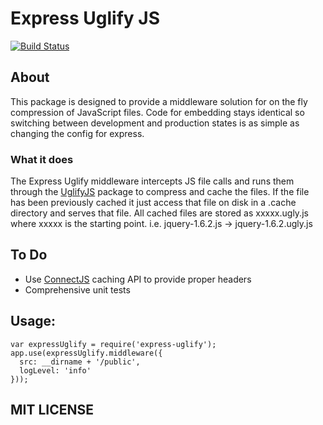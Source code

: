 # Express Uglify JS #
[![Build Status](https://secure.travis-ci.org/ncrohn/express-uglify.png)](http://travis-ci.org/ncrohn/express-uglify)

## About ##
This package is designed to provide a middleware solution for on the fly compression of JavaScript files. Code for embedding stays identical so switching between development and production states is as simple as changing the config for express.

### What it does ###
The Express Uglify middleware intercepts JS file calls and runs them through the [UglifyJS](https://github.com/mishoo/UglifyJS) package to compress and cache the files. If the file has been previously cached it just access that file on disk in a .cache directory and serves that file. All cached files are stored as xxxxx.ugly.js where xxxxx is the starting point. i.e. jquery-1.6.2.js -> jquery-1.6.2.ugly.js

## To Do ##
- Use [ConnectJS](http://www.senchalabs.org/connect/) caching API to provide proper headers
- Comprehensive unit tests

## Usage:

    var expressUglify = require('express-uglify');
    app.use(expressUglify.middleware({ 
      src: __dirname + '/public',
      logLevel: 'info'
    }));

## MIT LICENSE


